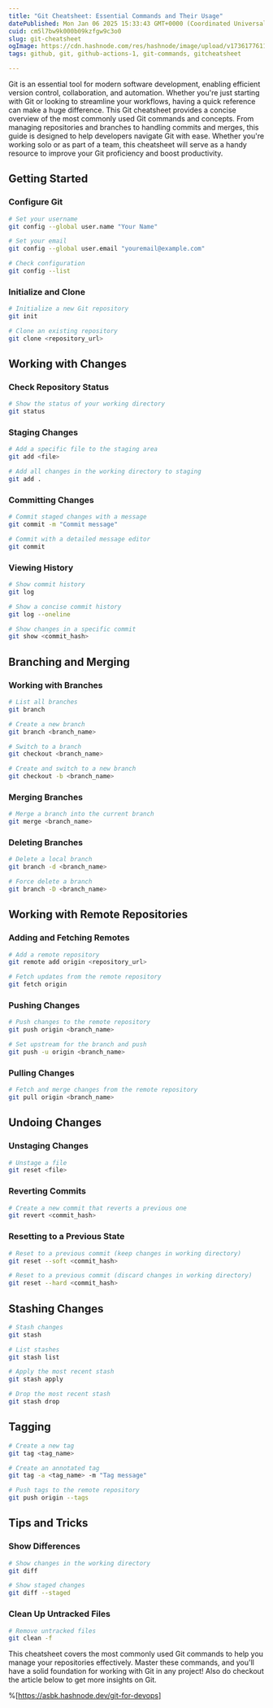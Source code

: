 ```yaml
---
title: "Git Cheatsheet: Essential Commands and Their Usage"
datePublished: Mon Jan 06 2025 15:33:43 GMT+0000 (Coordinated Universal Time)
cuid: cm5l7bw9k000b09kzfgw9c3o0
slug: git-cheatsheet
ogImage: https://cdn.hashnode.com/res/hashnode/image/upload/v1736177611568/51385fd5-3ccc-4fc1-904a-3538b56dd857.jpeg
tags: github, git, github-actions-1, git-commands, gitcheatsheet

---
```


Git is an essential tool for modern software development, enabling efficient version control, collaboration, and automation. Whether you're just starting with Git or looking to streamline your workflows, having a quick reference can make a huge difference. This Git cheatsheet provides a concise overview of the most commonly used Git commands and concepts. From managing repositories and branches to handling commits and merges, this guide is designed to help developers navigate Git with ease. Whether you're working solo or as part of a team, this cheatsheet will serve as a handy resource to improve your Git proficiency and boost productivity.

## Getting Started

### Configure Git

```bash
# Set your username
git config --global user.name "Your Name"

# Set your email
git config --global user.email "youremail@example.com"

# Check configuration
git config --list
```

### Initialize and Clone

```bash
# Initialize a new Git repository
git init

# Clone an existing repository
git clone <repository_url>
```

## Working with Changes

### Check Repository Status

```bash
# Show the status of your working directory
git status
```

### Staging Changes

```bash
# Add a specific file to the staging area
git add <file>

# Add all changes in the working directory to staging
git add .
```

### Committing Changes

```bash
# Commit staged changes with a message
git commit -m "Commit message"

# Commit with a detailed message editor
git commit
```

### Viewing History

```bash
# Show commit history
git log

# Show a concise commit history
git log --oneline

# Show changes in a specific commit
git show <commit_hash>
```

## Branching and Merging

### Working with Branches

```bash
# List all branches
git branch

# Create a new branch
git branch <branch_name>

# Switch to a branch
git checkout <branch_name>

# Create and switch to a new branch
git checkout -b <branch_name>
```

### Merging Branches

```bash
# Merge a branch into the current branch
git merge <branch_name>
```

### Deleting Branches

```bash
# Delete a local branch
git branch -d <branch_name>

# Force delete a branch
git branch -D <branch_name>
```

## Working with Remote Repositories

### Adding and Fetching Remotes

```bash
# Add a remote repository
git remote add origin <repository_url>

# Fetch updates from the remote repository
git fetch origin
```

### Pushing Changes

```bash
# Push changes to the remote repository
git push origin <branch_name>

# Set upstream for the branch and push
git push -u origin <branch_name>
```

### Pulling Changes

```bash
# Fetch and merge changes from the remote repository
git pull origin <branch_name>
```

## Undoing Changes

### Unstaging Changes

```bash
# Unstage a file
git reset <file>
```

### Reverting Commits

```bash
# Create a new commit that reverts a previous one
git revert <commit_hash>
```

### Resetting to a Previous State

```bash
# Reset to a previous commit (keep changes in working directory)
git reset --soft <commit_hash>

# Reset to a previous commit (discard changes in working directory)
git reset --hard <commit_hash>
```

## Stashing Changes

```bash
# Stash changes
git stash

# List stashes
git stash list

# Apply the most recent stash
git stash apply

# Drop the most recent stash
git stash drop
```

## Tagging

```bash
# Create a new tag
git tag <tag_name>

# Create an annotated tag
git tag -a <tag_name> -m "Tag message"

# Push tags to the remote repository
git push origin --tags
```

## Tips and Tricks

### Show Differences

```bash
# Show changes in the working directory
git diff

# Show staged changes
git diff --staged
```

### Clean Up Untracked Files

```bash
# Remove untracked files
git clean -f
```

This cheatsheet covers the most commonly used Git commands to help you manage your repositories effectively. Master these commands, and you'll have a solid foundation for working with Git in any project! Also do checkout the article below to get more insights on Git.

%[https://asbk.hashnode.dev/git-for-devops]